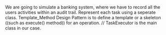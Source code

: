 We are going to simulate a banking system, where we have to record all the users activities within an audit trail.
Represent each task using a seperate class.
Template_Method Design Pattern is to define a template or a skeleton ((such as execute() method)) for an operation.
// TaskExecutor is the main class in our case.

